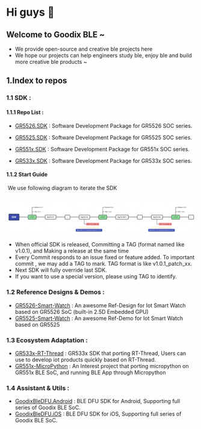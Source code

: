 # Hi guys 👋

## Welcome to Goodix BLE ~

- We provide open-source and creative ble projects here
- We hope our projects can help engineers study ble, enjoy ble and build more creative ble products ~

## 1.Index to repos

### 1.1 SDK :

#### 1.1.1 Repo List :

- [GR5526.SDK](https://github.com/goodix-ble/GR5526.SDK) : Software Development Package for GR5526 SOC series.

- [GR5525.SDK](https://github.com/goodix-ble/GR5525.SDK) : Software Development Package for GR5525 SOC series.

- [GR551x.SDK](https://github.com/goodix-ble/GR551x.SDK) : Software Development Package for GR551x SOC series.

- [GR533x.SDK](https://github.com/goodix-ble/GR533x.SDK) : Software Development Package for GR533x SOC series.

    

#### 1.1.2 Start Guide

​	We use following diagram to iterate the SDK

​	![](https://github.com/goodix-ble/.github/blob/master/profile/image/sdk_evolution.png)

- When official SDK is released, Committing a TAG (format named like v1.0.1), and Making a release at the same time
- Every Commit responds to an issue fixed or feature added. To important commit , we may add a TAG to mark. TAG format is like v1.0.1_patch_xx. 
- Next SDK will fully override last SDK.    
- If you want to use a special version, please using TAG to identify.



### 1.2 Reference Designs & Demos :

- [GR5526-Smart-Watch](https://github.com/goodix-ble/GR5526-Smart-Watch) : An awesome Ref-Design for Iot Smart Watch based on GR5526 SoC (built-in 2.5D Embedded GPU)
- [GR5525-Smart-Watch](https://github.com/goodix-ble/GR5525-Smart-Watch) : An awesome Ref-Demo for Iot Smart Watch based on GR5525

### 1.3 Ecosystem Adaptation :

- [GR533x-RT-Thread](https://github.com/goodix-ble/GR533x-RT-Thread) : GR533x SDK that porting RT-Thread, Users can use to develop iot products quickly based on RT-Thread. 
- [GR551x-MicroPython](https://github.com/goodix-ble/GR551x-MicroPython) : An Interest project that porting micropython on GR551x BLE SoC, and running BLE App through Micropython


### 1.4 Assistant & Utils :

- [GoodixBleDFU.Android](https://github.com/goodix-ble/GoodixBleDFU.Android) : BLE DFU SDK for Android, Supporting full series of Goodix BLE SoC.
- [GoodixBleDFU.iOS](https://github.com/goodix-ble/GoodixBleDFU.iOS) : BLE DFU SDK for iOS, Supporting full series of Goodix BLE SoC.



<!--

**Here are some ideas to get you started:**

🙋‍♀️ A short introduction - what is your organization all about?
🌈 Contribution guidelines - how can the community get involved?
👩‍💻 Useful resources - where can the community find your docs? Is there anything else the community should know?
🍿 Fun facts - what does your team eat for breakfast?
🧙 Remember, you can do mighty things with the power of [Markdown](https://docs.github.com/github/writing-on-github/getting-started-with-writing-and-formatting-on-github/basic-writing-and-formatting-syntax)
-->
